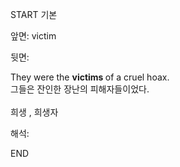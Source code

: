 START
기본

앞면:
victim


뒷면:
<div>They were the <b>victims </b>of a cruel hoax. </div><div>그들은 잔인한 장난의 피해자들이었다.<br><br></div>희생 , 희생자<br>


해석:

END